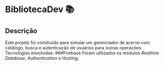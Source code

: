 # BibliotecaDev 📚
## Descrição
Este projeto foi construído para simular um gerenciador de acervo com catálogo, busca e autenticação de usuários para outras operações.
Tecnologias envolvidas:
###Firebase
Foram utilizados os módulos *Realtime Database, Authentication e Hosting*;
